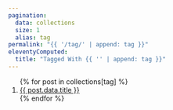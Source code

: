 ```yaml
---
pagination:
  data: collections
  size: 1
  alias: tag
permalink: "{{ '/tag/' | append: tag }}"
eleventyComputed:
  title: "Tagged With {{ '' | append: tag }}"
---
```


<ol>
    {% for post in collections[tag] %}
        <li><a href="{{ post.url | url }}">{{ post.data.title }}</a></li>
    {% endfor %}
</ol>

